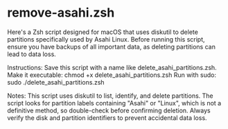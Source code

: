 # remove-asahi.zsh

Here's a Zsh script designed for macOS that uses diskutil to delete partitions specifically used by Asahi Linux. Before running this script, ensure you have backups of all important data, as deleting partitions can lead to data loss.

Instructions:
Save this script with a name like delete_asahi_partitions.zsh.
Make it executable: chmod +x delete_asahi_partitions.zsh
Run with sudo: sudo ./delete_asahi_partitions.zsh

Notes:
This script uses diskutil to list, identify, and delete partitions. The script looks for partition labels containing "Asahi" or "Linux", which is not a definitive method, so double-check before confirming deletion.
Always verify the disk and partition identifiers to prevent accidental data loss.
